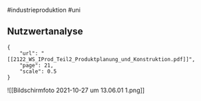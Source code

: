 #industrieproduktion  #uni 

## Nutzwertanalyse
```pdf
{
	"url": "[[2122_WS_IProd_Teil2_Produktplanung_und_Konstruktion.pdf]]",
	"page": 21,
	"scale": 0.5
}

```

![[Bildschirmfoto 2021-10-27 um 13.06.01 1.png]]
